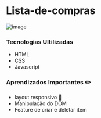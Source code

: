 # Lista-de-compras
![image](https://github.com/user-attachments/assets/8a579238-0295-45f7-a49b-966e049fd3e9)

### Tecnologias Ultilizadas
- HTML
- CSS
- Javascript

### Aprendizados Importantes ✏️
- layout responsivo 📱
- Manipulação do DOM
- Feature de criar e deletar item
